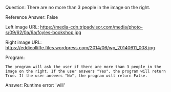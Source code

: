 Question: There are no more than 3 people in the image on the right.

Reference Answer: False

Left image URL: https://media-cdn.tripadvisor.com/media/photo-s/09/62/0a/6a/foyles-bookshop.jpg

Right image URL: https://eddieolliffe.files.wordpress.com/2014/06/wp_20140611_008.jpg

Program:

```
The program will ask the user if there are more than 3 people in the image on the right. If the user answers "Yes", the program will return True. If the user answers "No", the program will return False.
```
Answer: Runtime error: 'will'

